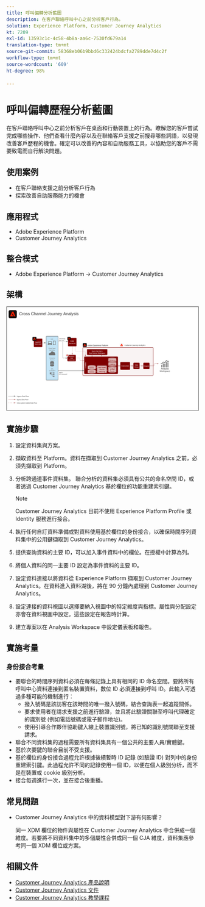 ```yaml
---
title: 呼叫偏轉分析藍圖
description: 在客戶聯絡呼叫中心之前分析客戶行為。
solution: Experience Platform, Customer Journey Analytics
kt: 7209
exl-id: 13593c1c-4c58-4b8a-aa6c-7530fd679a14
translation-type: tm+mt
source-git-commit: 58368eb06b9bbd6c332424bdcfa2789dde7d4c2f
workflow-type: tm+mt
source-wordcount: '609'
ht-degree: 98%

---
```


# 呼叫偏轉歷程分析藍圖

在客戶聯絡呼叫中心之前分析客戶在桌面和行動裝置上的行為。瞭解您的客戶嘗試完成哪些操作、他們查看什麼內容以及在聯絡客戶支援之前搜尋哪些詞語，以發現改善客戶歷程的機會。確定可以改善的內容和自助服務工具，以協助您的客戶不需要致電而自行解決問題。

## 使用案例

* 在客戶聯絡支援之前分析客戶行為
* 探索改善自助服務能力的機會

## 應用程式

* Adobe Experience Platform
* Customer Journey Analytics

## 整合模式

* Adobe Experience Platform → Customer Journey Analytics

## 架構

<img src="assets/CJA.svg" alt="Customer Journey Analytics Blueprint 的參考架構" style="border:1px solid #4a4a4a" />

## 實施步驟

1. 設定資料集與方案。
1. 擷取資料至 Platform。資料在擷取到 Customer Journey Analytics 之前，必須先擷取到 Platform。
1. 分析跨通道事件資料集。
聯合分析的資料集必須具有公共的命名空間 ID，或者透過 Customer Journey Analytics 基於欄位的功能重建索引鍵。 

   >[!NOTE]
   >
   >Customer Journey Analytics 目前不使用 Experience Platform Profile 或 Identity 服務進行接合。

1. 執行任何自訂資料準備或對資料使用基於欄位的身份接合，以確保時間序列資料集中的公用鍵擷取到 Customer Journey Analytics。
1. 提供查詢資料的主要 ID，可以加入事件資料中的欄位。在授權中計算為列。
1. 將個人資料的同一主要 ID 設定為事件資料的主要 ID。
1. 設定資料連接以將資料從 Experience Platform 擷取到 Customer Journey Analytics。在資料進入資料湖後，將在 90 分鐘內處理到 Customer Journey Analytics。
1. 設定連接的資料視圖以選擇要納入視圖中的特定維度與指標。屬性與分配設定亦會在資料視圖中設定。這些設定在報告時計算。
1. 建立專案以在 Analysis Workspace 中設定儀表板和報告。

## 實施考量

### 身份接合考量

* 要聯合的時間序列資料必須在每條記錄上具有相同的 ID 命名空間。要將所有呼叫中心資料連接到匿名裝置資料，數位 ID 必須連接到呼叫 ID。此輸入可透過多種可能的機制進行：
   * 撥入號碼是該訪客在該時間的唯一撥入號碼，結合查詢表一起追蹤關係。
   * 要求使用者在請求支援之前進行驗證，並且將此驗證關聯至呼叫代理確定的識別號 (例如電話號碼或電子郵件地址)。
   * 使用引導合作夥伴協助鍵入線上裝置識別號，將已知的識別號關聯至支援請求。
* 聯合不同資料集的過程需要所有資料集具有一個公共的主要人員/實體鍵。
* 基於次要鍵的聯合目前不受支援。
* 基於欄位的身份接合過程允許根據後續暫時 ID 記錄 (如驗證 ID) 對列中的身份重建索引鍵。此過程允許不同的記錄使用一個 ID，以便在個人級別分析，而不是在裝置或 cookie 級別分析。
* 接合每週進行一次，並在接合後重播。

## 常見問題

* Customer Journey Analytics 中的資料模型對下游有何影響？

   同一 XDM 欄位的物件與屬性在 Customer Journey Analytics 中合併成一個維度。若要將不同資料集中的多個屬性合併成同一個 CJA 維度，資料集應參考同一個 XDM 欄位或方案。

## 相關文件

* [Customer Journey Analytics 產品說明](https://helpx.adobe.com/tw/legal/product-descriptions/customer-journey-analytics.html)
* [Customer Journey Analytics 文件](https://experienceleague.adobe.com/docs/customer-journey-analytics.html?lang=zh-Hant)
* [Customer Journey Analytics 教學課程](https://experienceleague.adobe.com/docs/customer-journey-analytics-learn/tutorials/overview.html?lang=zh-Hant)
